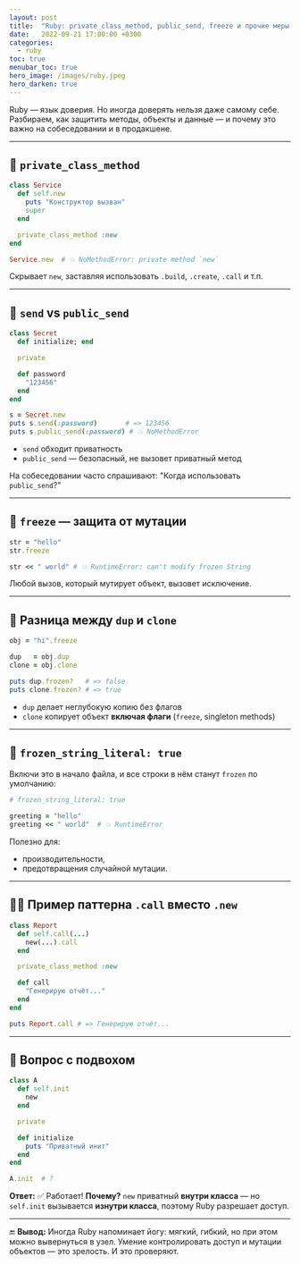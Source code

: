 ```yaml
---
layout: post
title:  "Ruby: private_class_method, public_send, freeze и прочие меры предосторожности"
date:   2022-09-21 17:00:00 +0300
categories:
  - ruby
toc: true
menubar_toc: true
hero_image: /images/ruby.jpeg
hero_darken: true
---
```


Ruby — язык доверия. Но иногда доверять нельзя даже самому себе.  
Разбираем, как защитить методы, объекты и данные — и почему это важно на собеседовании и в продакшене.

---

## 🚪 `private_class_method`

```ruby
class Service
  def self.new
    puts "Конструктор вызван"
    super
  end

  private_class_method :new
end

Service.new  # 💥 NoMethodError: private method `new`
````

Скрывает `new`, заставляя использовать `.build`, `.create`, `.call` и т.п.

---

## 🔑 `send` vs `public_send`

```ruby
class Secret
  def initialize; end

  private

  def password
    "123456"
  end
end

s = Secret.new
puts s.send(:password)       # => 123456
puts s.public_send(:password) # 💥 NoMethodError
```

* `send` обходит приватность
* `public_send` — безопасный, не вызовет приватный метод

На собеседовании часто спрашивают: "Когда использовать `public_send`?"

---

## 🧊 `freeze` — защита от мутации

```ruby
str = "hello"
str.freeze

str << " world" # 💥 RuntimeError: can't modify frozen String
```

Любой вызов, который мутирует объект, вызовет исключение.

---

## 🧪 Разница между `dup` и `clone`

```ruby
obj = "hi".freeze

dup   = obj.dup
clone = obj.clone

puts dup.frozen?   # => false
puts clone.frozen? # => true
```

* `dup` делает неглубокую копию без флагов
* `clone` копирует объект **включая флаги** (`freeze`, singleton methods)

---

## 🧯 `frozen_string_literal: true`

Включи это в начало файла, и все строки в нём станут `frozen` по умолчанию:

```ruby
# frozen_string_literal: true

greeting = "hello"
greeting << " world"  # 💥 RuntimeError
```

Полезно для:

* производительности,
* предотвращения случайной мутации.

---

## 🧙‍♂️ Пример паттерна `.call` вместо `.new`

```ruby
class Report
  def self.call(...)
    new(...).call
  end

  private_class_method :new

  def call
    "Генерирую отчёт..."
  end
end

puts Report.call # => Генерирую отчёт...
```

---

## 🧨 Вопрос с подвохом

```ruby
class A
  def self.init
    new
  end

  private

  def initialize
    puts "Приватный инит"
  end
end

A.init  # ?
```

**Ответ:**
✅ Работает!
**Почему?**
`new` приватный **внутри класса** — но `self.init` вызывается **изнутри класса**, поэтому Ruby разрешает доступ.

---

🔚 **Вывод:**
Иногда Ruby напоминает йогу: мягкий, гибкий, но при этом можно вывернуться в узел. Умение контролировать доступ и мутации объектов — это зрелость. И это проверяют.
